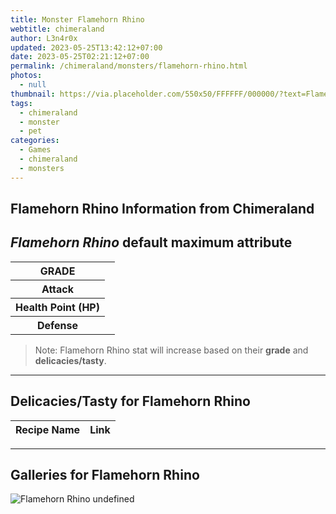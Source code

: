 ```yaml
---
title: Monster Flamehorn Rhino
webtitle: chimeraland
author: L3n4r0x
updated: 2023-05-25T13:42:12+07:00
date: 2023-05-25T02:21:12+07:00
permalink: /chimeraland/monsters/flamehorn-rhino.html
photos:
  - null
thumbnail: https://via.placeholder.com/550x50/FFFFFF/000000/?text=Flamehorn Rhino
tags:
  - chimeraland
  - monster
  - pet
categories:
  - Games
  - chimeraland
  - monsters
---
```


<link
  rel="stylesheet"
  href="https://rawcdn.githack.com/dimaslanjaka/Web-Manajemen/870a349/css/bootstrap-5-3-0-alpha3-wrapper.css"
/>
<section id="bootstrap-wrapper">
  <div data-bs-theme="dark">
    <h2>Flamehorn Rhino Information from Chimeraland</h2>
    <h2 id="attribute"><i>Flamehorn Rhino</i> default maximum attribute</h2>
    <div class="row">
      <div class="col mb-2">
        <div class="card">
          <div class="card-body">
            <table>
              <tr>
                <th>GRADE</th>
                <td><br /></td>
              </tr>
              <tr>
                <th>Attack</th>
                <td></td>
              </tr>
              <tr>
                <th>Health Point (HP)</th>
                <td></td>
              </tr>
              <tr>
                <th>Defense</th>
                <td></td>
              </tr>
            </table>
          </div>
        </div>
      </div>
    </div>
    <blockquote>
      Note: Flamehorn Rhino stat will increase based on their <b>grade</b> and
      <b>delicacies/tasty</b>.
    </blockquote>
    <hr />
    <h2 id="delicacies">Delicacies/Tasty for Flamehorn Rhino</h2>
    <div class="card">
      <div class="card-body">
        <div class="table-responsive">
          <table class="table table-striped">
            <thead>
              <tr>
                <th>Recipe Name</th>
                <th>Link</th>
              </tr>
            </thead>
            <tbody></tbody>
          </table>
        </div>
      </div>
    </div>
    <hr />
    <div id="gallery">
      <h2>Galleries for Flamehorn Rhino</h2>
      <div class="row">
        <div class="col-lg-6 col-12">
          <img
            src="https://www.webmanajemen.com/undefined"
            alt="Flamehorn Rhino undefined"
          />
        </div>
      </div>
    </div>
  </div>
</section>